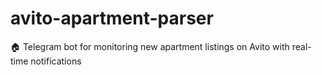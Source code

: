 # avito-apartment-parser
🏠 Telegram bot for monitoring new apartment listings on Avito with real-time notifications
